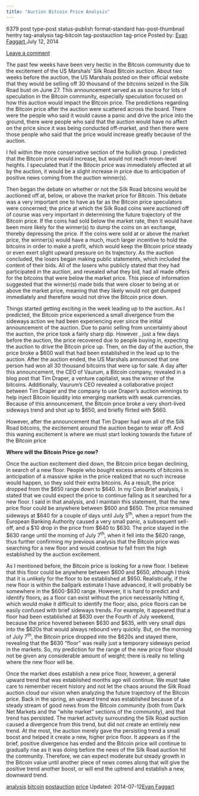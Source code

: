 ```yaml
---
title: "Auction Bitcoin Price Analysis"
---
```


6379 post type-post status-publish format-standard has-post-thumbnail hentry  tag-analysis tag-bitcoin tag-postauction tag-price
Posted by: <a href="https://www.deepdotweb.com/author/evanfaggart/" title="">Evan Faggart </a></span>
<span>July 12, 2014</span>
    
<a href="/2014/07/12/post-auction-bitcoin-price-analysis/#respond">Leave a comment</a></span>
</p>
<p>The past few weeks have been very hectic in the Bitcoin community due to the excitement of the US Marshals&#8217; Silk Road Bitcoin auction. About two weeks before the auction, the US Marshals posted on their official website that they would be selling off 30 thousand of the bitcoins seized in the Silk Road bust on June 27. This announcement served as as source for lots of speculation in the Bitcoin community, especially speculation focused on how this auction would impact the Bitcoin price. The predictions regarding the Bitcoin price after the auction were scattered across the board. There were the people who said it would cause a panic and drive the price into the ground, there were people who said that the auction would have no affect on the price since it was being conducted off-market, and then there were those people who said that the price would increase greatly because of the auction.</p>
<p>I fell within the more conservative section of the bullish group. I predicted that the Bitcoin price would increase, but would not reach moon-level heights. I speculated that if the Bitocin price was immediately affected at all by the auction, it would be a slight increase in price due to anticipation of positive news coming from the auction winner(s).</p>
<p>Then began the debate on whether or not the Silk Road bitcoins would be auctioned off at, below, or above the market price for Bitcoin. This debate was a very important one to have as far as the Bitcoin price speculators were concerned; the price at which the Silk Road coins were auctioned off of course was very important in determining the future trajectory of the Bitcoin price. If the coins had sold below the market rate, then it would have been more likely for the winner(s) to dump the coins on an exchange, thereby depressing the price. If the coins were sold at or above the market price, the winner(s) would have a much, much larger incentive to hold the bitcoins in order to make a profit, which would keep the Bitcoin price steady or even exert slight upward pressure on its trajectory. As the auction concluded, the losers began making public statements, which included the content of their bids. All of the losers who publicly stated that they had participated in the auction, and revealed what they bid, had all made offers for the bitcoins that were below the market price. This piece of information suggested that the winner(s) made bids that were closer to being at or above the market price, meaning that they likely would not get dumped immediately and therefore would not drive the Bitcoin price down.</p>
<p>Things started getting exciting in the week leading up to the auction. As I predicted, the Bitcoin price experienced a small divergence from the sideways action we had been experiencing ever since the initial announcement of the auction. Due to panic selling from uncertainty about the auction, the price took a fairly sharp dip. However , just a few days before the auction, the price recovered due to people buying in, expecting the auction to drive the Bitcoin price up. Then, on the day of the auction, the price broke a $600 wall that had been established in the lead up to the auction. After the auction ended, the US Marshals announced that one person had won all 30 thousand bitcoins that were up for sale. A day after this announcement, the CEO of Vaurum, a Bitcoin company, revealed in a blog post that Tim Draper, a venture capitalist, was the winner of the bitcoins. Additionally, Vaurum&#8217;s CEO revealed a collaborative project between Tim Draper and the company to use Draper&#8217;s auction winnings to help inject Bitcoin liquidity into emerging markets with weak currencies. Because of this announcement, the Bitcoin price broke a very short-lived sideways trend and shot up to $650, and briefly flirted with $660.</p>
<p>However, after the announcement that Tim Draper had won all of the Silk Road bitcoins, the excitement around the auction began to wear off. And this waning excitement is where we must start looking towards the future of the Bitcoin price</p>
<p><strong>Where will the Bitcoin Price go now?</strong></p>
<p>Once the auction excitement died down, the Bitcoin price began declining, in search of a new floor. People who bought excess amounts of bitcoins in anticipation of a massive spike in the price realized that no such increase would happen, so they sold their extra bitcoins. As a result, the price dropped from the $650 range down to $640. In my Coin Brief analysis, I stated that we could expect the price to continue falling as it searched for a new floor. I said in that analysis, and I maintain this statement, that the new price floor could be anywhere between $600 and $650. The price remained sideways at $640 for a couple of days until July 5<sup>th</sup>, when a report from the European Banking Authority caused a very small panic, a subsequent sell-off, and a $10 drop in the price from $640 to $630. The price stayed in the $630 range until the morning of July 7<sup>th</sup>, when it fell into the $620 range, thus further confirming my previous analysis that the Bitcoin price was searching for a new floor and would continue to fall from the high established by the auction excitement.</p>
<p>As I mentioned before, the Bitcoin price is looking for a new floor. I believe that this floor could be anywhere between $600 and $650, although I think that it is unlikely for the floor to be established at $650. Realistically, if the new floor is within the ballpark estimate I have advanced, it will probably be somewhere in the $600-$630 range. However, it is hard to predict and identify floors, as a floor can exist without the price necessarily hitting it, which would make it difficult to identify the floor; also, price floors can be easily confused with brief sideways trends. For example, it appeared that a floor had been established at $630 over the Fourth of July weekend, because the price hovered between $630 and $635, with very small dips into the $620s that would always rebound very quickly. But, on the morning of July 7<sup>th</sup>, the Bitcoin price dropped into the $620s and stayed there, revealing that the $630 “floor” was really just a temporary sideways period in the markets. So, my prediction for the range of the new price floor should not be given any considerable amount of weight; there is really no telling where the new floor will be.</p>
<p>Once the market does establish a new price floor, however, a general upward trend that was established months ago will continue. We must take care to remember recent history and not let the chaos around the Silk Road auction cloud our vision when analyzing the future trajectory of the Bitcoin price. Back in the spring, an upward trend was established because of a steady stream of good news from the Bitcoin community (both from Dark Net Markets and the “white market” sections of the community), and that trend has persisted. The market activity surrounding the Silk Road auction caused a divergence from this trend, but did not create an entirely new trend. At the most, the auction merely gave the persisting trend a small boost and helped it create a new, higher price floor. It appears as if the brief, positive divergence has ended and the Bitcoin price will continue to gradually rise as it was doing before the news of the Silk Road auction hit the community. Therefore, we can expect moderate but steady growth in the Bitcoin value until another piece of news comes along that will give the positive trend another boost, or will end the uptrend and establish a new, downward trend.</p>
</div>
<a href="https://www.deepdotweb.com/tag/analysis/" rel="tag">analysis</a> <a href="https://www.deepdotweb.com/tag/bitcoin/" rel="tag">bitcoin</a> <a href="https://www.deepdotweb.com/tag/postauction/" rel="tag">postauction</a> <a href="https://www.deepdotweb.com/tag/price/" rel="tag">price</a></span> 
Updated: 2014-07-12<a href="https://www.deepdotweb.com/author/evanfaggart/" title="Posts by Evan Faggart" rel="author">Evan Faggart</a></strong></div>
    
